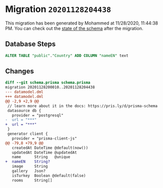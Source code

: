 # Migration `20201128204438`

This migration has been generated by Mohammed at 11/28/2020, 11:44:38 PM.
You can check out the [state of the schema](./schema.prisma) after the migration.

## Database Steps

```sql
ALTER TABLE "public"."Country" ADD COLUMN "nameEN" text   
```

## Changes

```diff
diff --git schema.prisma schema.prisma
migration 20201128200010..20201128204438
--- datamodel.dml
+++ datamodel.dml
@@ -2,9 +2,9 @@
 // learn more about it in the docs: https://pris.ly/d/prisma-schema
 datasource db {
   provider = "postgresql"
-  url = "***"
+  url = "***"
 }
 generator client {
   provider = "prisma-client-js"
@@ -79,8 +79,9 @@
   createdAt DateTime @default(now())
   updatedAt DateTime @updatedAt
   name      String   @unique
+  nameEN    String?
   image     String
   gallery   Json?
   isTurkey  Boolean @default(false)
   rooms     String[]
```


